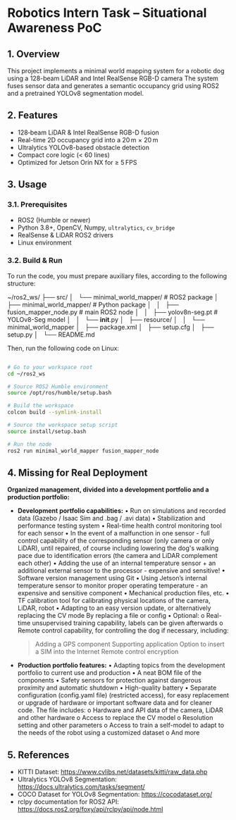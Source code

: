 
# Robotics Intern Task – Situational Awareness PoC

## 1. Overview

This project implements a minimal world mapping system for a robotic dog using a 128-beam LiDAR and Intel RealSense RGB-D camera
The system fuses sensor data and generates a semantic occupancy grid using ROS2 and a pretrained YOLOv8 segmentation model.

## 2. Features

- 128‑beam LiDAR & Intel RealSense RGB-D fusion
- Real-time 2D occupancy grid into a 20 m × 20 m
- Ultralytics YOLOv8-based obstacle detection
- Compact core logic (< 60 lines)
- Optimized for Jetson Orin NX for ≥ 5 FPS


## 3. Usage

### 3.1. Prerequisites

- ROS2 (Humble or newer)
- Python 3.8+, OpenCV, Numpy, `ultralytics`, `cv_bridge`
- RealSense & LiDAR ROS2 drivers
- Linux environment

### 3.2. Build & Run

To run the code, you must prepare auxiliary files,
according to the following structure:

~/ros2_ws/
 ├── src/
 │   └── minimal_world_mapper/            # ROS2 package
 │       ├── minimal_world_mapper/        # Python package
 │       │   ├── fusion_mapper_node.py    # main ROS2 node
 │       │   ├── yolov8n-seg.pt           # YOLOv8-Seg model
 │       │   └── __init__.py
 │       ├── resource/
 │       │   └── minimal_world_mapper
 │       ├── package.xml
 │       ├── setup.cfg
 │       ├── setup.py
 │       └── README.md


Then, run the following code on Linux:

```bash

# Go to your workspace root
cd ~/ros2_ws

# Source ROS2 Humble environment
source /opt/ros/humble/setup.bash

# Build the workspace
colcon build --symlink-install

# Source the workspace setup script
source install/setup.bash

# Run the node
ros2 run minimal_world_mapper fusion_mapper_node

```


## 4. Missing for Real Deployment

 **Organized management, divided into a development portfolio and a production portfolio:**

- **Development portfolio capabilities:**
•	Run on simulations and recorded data (Gazebo / Isaac Sim and .bag / .avi data)
•	Stabilization and performance testing system
•	Real-time health control monitoring tool for each sensor
•	In the event of a malfunction in one sensor - full control capability of the corresponding sensor (only camera or only LiDAR), until repaired, of course including lowering the dog's walking pace due to identification errors (the camera and LiDAR complement each other)
•	Adding the use of an internal temperature sensor + an additional external sensor to the processor - expensive and sensitive!
•	Software version management using Git
•	Using Jetson’s internal temperature sensor to monitor proper operating temperature - an expensive and sensitive component
•	Mechanical production files, etc.
•	TF calibration tool for calibrating physical locations of the camera, LiDAR, robot
•	Adapting to an easy version update, or alternatively replacing the CV mode By replacing a file or config
•	Optional:
  o	Real-time unsupervised training capability, labels can be given afterwards
  o	Remote control capability, for controlling the dog if necessary, including:
   >	Adding a GPS component
   >	Supporting application
   >    Option to insert a SIM into the Internet
   >    Remote control encryption

- **Production portfolio features:**
•	Adapting topics from the development portfolio to current use and production
•	A neat BOM file of the components
•	Safety sensors for protection against dangerous proximity and automatic shutdown
•	High-quality battery
•	Separate configuration (config.yaml file) (restricted access), for easy replacement or upgrade of hardware or important software data and for cleaner code. The file includes:
  o	Hardware and API data of the camera, LiDAR and other hardware
  o	Access to replace the CV model
  o	Resolution setting and other parameters
  o	Access to train a self-model to adapt to the needs of the robot using a customized dataset
  o	And more


## 5. References

- KITTI Dataset: https://www.cvlibs.net/datasets/kitti/raw_data.php  
- Ultralytics YOLOv8 Segmentation: https://docs.ultralytics.com/tasks/segment/  
- COCO Dataset for YOLOv8 Segmentation: https://cocodataset.org/
- rclpy documentation for ROS2 API: https://docs.ros2.org/foxy/api/rclpy/api/node.html
